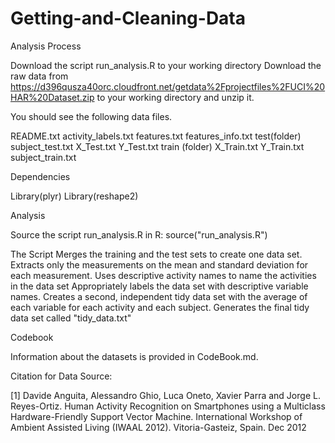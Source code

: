 Getting-and-Cleaning-Data
=========================

 Analysis Process

Download the script run_analysis.R to your working directory
Download the raw data from https://d396qusza40orc.cloudfront.net/getdata%2Fprojectfiles%2FUCI%20HAR%20Dataset.zip  to your working directory and unzip it. 

You should see the following data files. 

 README.txt
  activity_labels.txt
  features.txt
  features_info.txt
  test(folder)
    subject_test.txt
    X_Test.txt
    Y_Test.txt
  train (folder)
    X_Train.txt
    Y_Train.txt
    subject_train.txt

Dependencies

Library(plyr)
Library(reshape2)

Analysis

Source the script run_analysis.R in R: source("run_analysis.R")

The Script 
Merges the training and the test sets to create one data set.
Extracts only the measurements on the mean and standard deviation for each measurement. 
Uses descriptive activity names to name the activities in the data set
Appropriately labels the data set with descriptive variable names. 
Creates a second, independent tidy data set with the average of each variable for each activity and each subject.
Generates the final tidy data set called "tidy_data.txt"

Codebook

Information about the datasets is provided in CodeBook.md.

Citation for Data Source:

[1] Davide Anguita, Alessandro Ghio, Luca Oneto, Xavier Parra and Jorge L. Reyes-Ortiz. Human Activity Recognition on Smartphones using a Multiclass Hardware-Friendly Support Vector Machine. International Workshop of Ambient Assisted Living (IWAAL 2012). Vitoria-Gasteiz, Spain. Dec 2012
